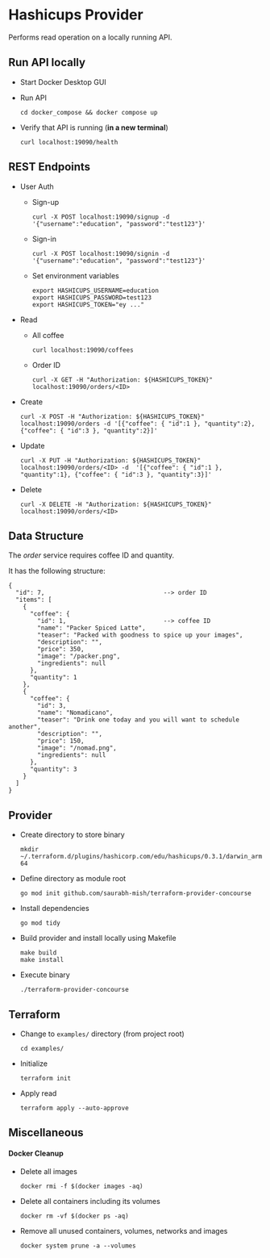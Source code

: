 # Hashicups Provider

Performs read operation on a locally running API.

## Run API locally

+ Start Docker Desktop GUI

+ Run API

  `cd docker_compose && docker compose up`

+ Verify that API is running (**in a new terminal**)

  `curl localhost:19090/health`

## REST Endpoints

+ User Auth

  + Sign-up

    `curl -X POST localhost:19090/signup -d '{"username":"education", "password":"test123"}'`

  + Sign-in

    `curl -X POST localhost:19090/signin -d '{"username":"education", "password":"test123"}'`

  + Set environment variables

    ```
    export HASHICUPS_USERNAME=education
    export HASHICUPS_PASSWORD=test123
    export HASHICUPS_TOKEN="ey ..."
    ```

+ Read

  + All coffee

    `curl localhost:19090/coffees`

  + Order ID

    `curl -X GET -H "Authorization: ${HASHICUPS_TOKEN}" localhost:19090/orders/<ID>`

+ Create

  `curl -X POST -H "Authorization: ${HASHICUPS_TOKEN}" localhost:19090/orders -d '[{"coffee": { "id":1 }, "quantity":2}, {"coffee": { "id":3 }, "quantity":2}]'`

+ Update

  `curl -X PUT -H "Authorization: ${HASHICUPS_TOKEN}" localhost:19090/orders/<ID> -d  '[{"coffee": { "id":1 }, "quantity":1}, {"coffee": { "id":3 }, "quantity":3}]'`

+ Delete

  `curl -X DELETE -H "Authorization: ${HASHICUPS_TOKEN}" localhost:19090/orders/<ID>`

## Data Structure

The *order* service requires coffee ID and quantity.

It has the following structure:

```
{
  "id": 7,                                 --> order ID
  "items": [
    {
      "coffee": {
        "id": 1,                           --> coffee ID
        "name": "Packer Spiced Latte",
        "teaser": "Packed with goodness to spice up your images",
        "description": "",
        "price": 350,
        "image": "/packer.png",
        "ingredients": null
      },
      "quantity": 1
    },
    {
      "coffee": {
        "id": 3,
        "name": "Nomadicano",
        "teaser": "Drink one today and you will want to schedule another",
        "description": "",
        "price": 150,
        "image": "/nomad.png",
        "ingredients": null
      },
      "quantity": 3
    }
  ]
}
```

## Provider

+ Create directory to store binary

  `mkdir ~/.terraform.d/plugins/hashicorp.com/edu/hashicups/0.3.1/darwin_arm64`

+ Define directory as module root

  `go mod init github.com/saurabh-mish/terraform-provider-concourse`

+ Install dependencies

  `go mod tidy`

+ Build provider and install locally using Makefile

  ```
  make build
  make install
  ```

+ Execute binary

  `./terraform-provider-concourse`

## Terraform

+ Change to `examples/` directory (from project root)

  `cd examples/`

+ Initialize

  `terraform init`

+ Apply read

  `terraform apply --auto-approve`

## Miscellaneous

#### Docker Cleanup

+ Delete all images

  `docker rmi -f $(docker images -aq)`

+ Delete all containers including its volumes

  `docker rm -vf $(docker ps -aq)`

+ Remove all unused containers, volumes, networks and images

  `docker system prune -a --volumes`
